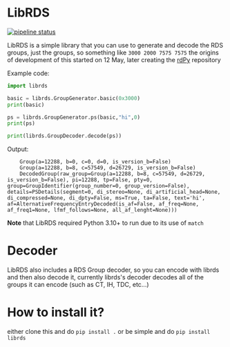 # LibRDS
[![pipeline status](https://flerken.zapto.org:1115/kuba/librds/badges/main/pipeline.svg)](https://flerken.zapto.org:1115/kuba/librds/-/commits/main)


LibRDS is a simple library that you can use to generate and decode the RDS groups, just the groups, so something like `3000 2000 7575 7575` the origins of development of this started on 12 May, later creating the [rdPy](https://github.com/KubaPro010/rdPy) repository

Example code:
```python
import librds

basic = librds.GroupGenerator.basic(0x3000)
print(basic)

ps = librds.GroupGenerator.ps(basic,"hi",0)
print(ps)

print(librds.GroupDecoder.decode(ps))
```

Output:
```
    Group(a=12288, b=0, c=0, d=0, is_version_b=False)
    Group(a=12288, b=8, c=57549, d=26729, is_version_b=False)
    DecodedGroup(raw_group=Group(a=12288, b=8, c=57549, d=26729, is_version_b=False), pi=12288, tp=False, pty=0, group=GroupIdentifier(group_number=0, group_version=False), details=PSDetails(segment=0, di_stereo=None, di_artificial_head=None, di_compressed=None, di_dpty=False, ms=True, ta=False, text='hi', af=AlternativeFrequencyEntryDecoded(is_af=False, af_freq=None, af_freq1=None, lfmf_follows=None, all_af_lenght=None)))
```

**Note** that LibRDS required Python 3.10+ to run due to its use of `match`

# Decoder
LibRDS also includes a RDS Group decoder, so you can encode with librds and then also decode it, currently librds's decoder decodes all of the groups it can encode (such as CT, IH, TDC, etc...)

# How to install it?
either clone this and do `pip install .` or be simple and do `pip install librds`